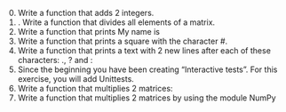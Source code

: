 0. Write a function that adds 2 integers.
1. . Write a function that divides all elements of a matrix.
2. Write a function that prints My name is <first name> <last name>
3. Write a function that prints a square with the character #.
4. Write a function that prints a text with 2 new lines after each of these characters: ., ? and :
5. Since the beginning you have been creating “Interactive tests”. For this exercise, you will add Unittests.
6. Write a function that multiplies 2 matrices:
7. Write a function that multiplies 2 matrices by using the module NumPy
